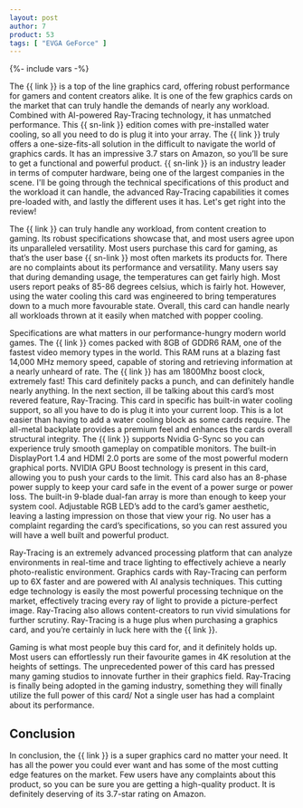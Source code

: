 ```yaml
---
layout: post
author: 7
product: 53
tags: [ "EVGA GeForce" ]
---
```


{%- include vars -%}

The {{ link }} is a top of the line graphics card, offering robust performance for gamers and content creators alike. It is one of the few graphics cards on the market that can truly handle the demands of nearly any workload. Combined with AI-powered Ray-Tracing technology, it has unmatched performance. This {{ sn-link }} edition comes with pre-installed water cooling, so all you need to do is plug it into your array. The {{ link }} truly offers a one-size-fits-all solution in the difficult to navigate the world of graphics cards. It has an impressive 3.7 stars on Amazon, so you’ll be sure to get a functional and powerful product. {{ sn-link }} is an industry leader in terms of computer hardware, being one of the largest companies in the scene. I'll be going through the technical specifications of this product and the workload it can handle, the advanced Ray-Tracing capabilities it comes pre-loaded with, and lastly the different uses it has. Let's get right into the review!

   The {{ link }} can truly handle any workload, from content creation to gaming. Its robust specifications showcase that, and most users agree upon its unparalleled versatility. Most users purchase this card for gaming, as that’s the user base {{ sn-link }} most often markets its products for. There are no complaints about its performance and versatility. Many users say that during demanding usage, the temperatures can get fairly high. Most users report peaks of 85-86 degrees celsius, which is fairly hot. However, using the water cooling this card was engineered to bring temperatures down to a much more favourable state. Overall, this card can handle nearly all workloads thrown at it easily when matched with popper cooling.
   
Specifications are what matters in our performance-hungry modern world games. The {{ link }} comes packed with 8GB of GDDR6 RAM, one of the fastest video memory types in the world. This RAM runs at a blazing fast 14,000 MHz memory speed, capable of storing and retrieving information at a nearly unheard of rate. The {{ link }} has am 1800Mhz boost clock, extremely fast! This card definitely packs a punch, and can definitely handle nearly anything. In the next section, ill be talking about this card’s most revered feature, Ray-Tracing. This card in specific has built-in water cooling support, so all you have to do is plug it into your current loop. This is a lot easier than having to add a water cooling block as some cards require. The all-metal backplate provides a premium feel and enhances the cards overall structural integrity. The {{ link }} supports Nvidia G-Sync so you can experience truly smooth gameplay on compatible monitors. The built-in DisplayPort 1.4 and HDMI 2.0 ports are some of the most powerful modern graphical ports. NVIDIA GPU Boost technology is present in this card, allowing you to push your cards to the limit. This card also has an 8-phase power supply to keep your card safe in the event of a power surge or power loss. The built-in 9-blade dual-fan array is more than enough to keep your system cool. Adjustable RGB LED’s add to the card’s gamer aesthetic, leaving a lasting impression on those that view your rig. No user has a complaint regarding the card’s specifications, so you can rest assured you will have a well built and powerful product. 

   Ray-Tracing is an extremely advanced processing platform that can analyze environments in real-time and trace lighting to effectively achieve a nearly photo-realistic environment. Graphics cards with Ray-Tracing can perform up to 6X faster and are powered with AI analysis techniques. This cutting edge technology is easily the most powerful processing technique on the market, effectively tracing every ray of light to provide a picture-perfect image. Ray-Tracing also allows content-creators to run vivid simulations for further scrutiny. Ray-Tracing is a huge plus when purchasing a graphics card, and you’re certainly in luck here with the {{ link }}.

   Gaming is what most people buy this card for, and it definitely holds up. Most users can effortlessly run their favourite games in 4K resolution at the heights of settings. The unprecedented power of this card has pressed many gaming studios to innovate further in their graphics field. Ray-Tracing is finally being adopted in the gaming industry, something they will finally utilize the full power of this card/ Not a single user has had a complaint about its performance.

## Conclusion

In conclusion, the {{ link }} is a super graphics card no matter your need. It has all the power you could ever want and has some of the most cutting edge features on the market. Few users have any complaints about this product, so you can be sure you are getting a high-quality product. It is definitely deserving of its 3.7-star rating on Amazon.

